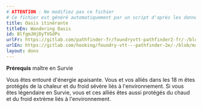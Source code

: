 ```yaml
---
# ATTENTION : Ne modifiez pas ce fichier
# Ce fichier est généré automatiquement par un script d'après les données du module Foundry VTT officiel et de sa traduction
title: Oasis itinérante
titleEn: Wandering Oasis
id: BlfgmJHjDyTVGdPs
urlFr: https://gitlab.com/pathfinder-fr/foundryvtt-pathfinder2-fr/-/blob/master/data/feats/BlfgmJHjDyTVGdPs.htm
urlEn: https://gitlab.com/hooking/foundry-vtt---pathfinder-2e/-/blob/master/packs/data/feats.db/wandering-oasis.json
layout: dons
---
```

**Prérequis** maître en Survie

Vous êtes entouré d'énergie apaisante. Vous et vos alliés dans les 18 m êtes protégés de la chaleur et du froid sévère liés à l'environnement. Si vous êtes légendaire en Survie, vous et ces alliés êtes aussi protégés du chaud et du froid extrème liés à l'environnement.
